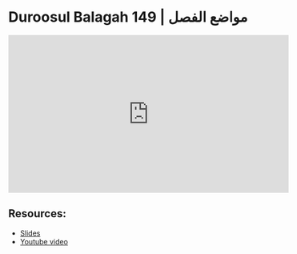 # Duroosul Balagah 149 | مواضع الفصل
                
<iframe width="560" height="315" src="https://www.youtube-nocookie.com/embed/8MgTCrTNcXA?start=0" frameborder="0" allow="accelerometer; autoplay; encrypted-media; gyroscope; picture-in-picture" allowfullscreen="allowfullscreen">
</iframe><BR>

## Resources:
- [Slides](https://github.com/arshare/resources_balagha_pdfs)
- [Youtube video](https://www.youtube.com/watch?v=8MgTCrTNcXA&list=PLzn0qdi6JpdvvXVuJ7kIusNquSxeyKJvc)

